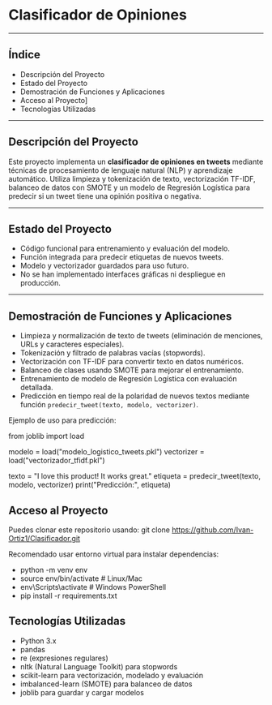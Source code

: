 # Clasificador de Opiniones

---

## Índice

- Descripción del Proyecto 
- Estado del Proyecto
- Demostración de Funciones y Aplicaciones  
- Acceso al Proyecto]
- Tecnologías Utilizadas

---

## Descripción del Proyecto

Este proyecto implementa un **clasificador de opiniones en tweets** mediante técnicas de procesamiento de lenguaje natural (NLP) y aprendizaje automático. Utiliza limpieza y tokenización de texto, vectorización TF-IDF, balanceo de datos con SMOTE y un modelo de Regresión Logística para predecir si un tweet tiene una opinión positiva o negativa.

---

## Estado del Proyecto

- Código funcional para entrenamiento y evaluación del modelo.
- Función integrada para predecir etiquetas de nuevos tweets.
- Modelo y vectorizador guardados para uso futuro.
- No se han implementado interfaces gráficas ni despliegue en producción.

---

## Demostración de Funciones y Aplicaciones

- Limpieza y normalización de texto de tweets (eliminación de menciones, URLs y caracteres especiales).
- Tokenización y filtrado de palabras vacías (stopwords).
- Vectorización con TF-IDF para convertir texto en datos numéricos.
- Balanceo de clases usando SMOTE para mejorar el entrenamiento.
- Entrenamiento de modelo de Regresión Logística con evaluación detallada.
- Predicción en tiempo real de la polaridad de nuevos textos mediante función `predecir_tweet(texto, modelo, vectorizer)`.

Ejemplo de uso para predicción:

from joblib import load

modelo = load("modelo_logistico_tweets.pkl")
vectorizer = load("vectorizador_tfidf.pkl")

texto = "I love this product! It works great."
etiqueta = predecir_tweet(texto, modelo, vectorizer)
print("Predicción:", etiqueta)

## Acceso al Proyecto

Puedes clonar este repositorio usando:
git clone https://github.com/Ivan-Ortiz1/Clasificador.git

Recomendado usar entorno virtual para instalar dependencias:
- python -m venv env
- source env/bin/activate  # Linux/Mac
- env\Scripts\activate     # Windows PowerShell
- pip install -r requirements.txt

## Tecnologías Utilizadas
- Python 3.x
- pandas
- re (expresiones regulares)
- nltk (Natural Language Toolkit) para stopwords
- scikit-learn para vectorización, modelado y evaluación
- imbalanced-learn (SMOTE) para balanceo de datos
- joblib para guardar y cargar modelos
